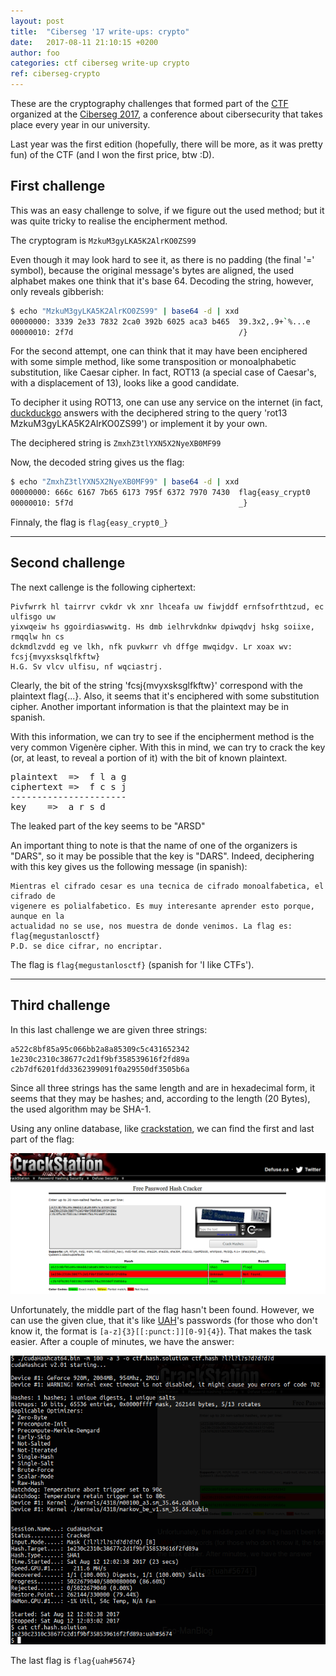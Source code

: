 ```yaml
---
layout: post
title:  "Ciberseg '17 write-ups: crypto"
date:	2017-08-11 21:10:15 +0200
author: foo
categories: ctf ciberseg write-up crypto
ref: ciberseg-crypto
---
```



These are the cryptography challenges that formed part of the
[CTF](https://ciberseg.uah.es/ctf.html) organized at the
[Ciberseg 2017](https://ciberseg.uah.es), a conference about cibersecurity that takes
place every year in our university.


Last year was the first edition (hopefully, there will be more, as it was pretty fun) of
the CTF (and I won the first price, btw :D).


## First challenge

This was an easy challenge to solve, if we figure out the used method; but it was quite
tricky to realise the encipherment method.

The cryptogram is `MzkuM3gyLKA5K2AlrKO0ZS99`

Even though it may look hard to see it, as there is no padding (the final '=' symbol),
because the original message's bytes are aligned, the used alphabet makes one think
that it's base 64. Decoding the string, however, only reveals gibberish:
```sh
$ echo "MzkuM3gyLKA5K2AlrKO0ZS99" | base64 -d | xxd
00000000: 3339 2e33 7832 2ca0 392b 6025 aca3 b465  39.3x2,.9+`%...e
00000010: 2f7d                                     /}
```

For the second attempt, one can think that it may have been enciphered with some simple
method, like some transposition or monoalphabetic substitution, like Caesar cipher. In
fact, ROT13 (a special case of Caesar's, with a displacement of 13), looks like a good
candidate.


To decipher it using ROT13, one can use any service on the internet (in fact,
[duckduckgo](https://duckduckgo.com/html?q=rot13%20MzkuM3gyLKA5K2AlrKO0ZS99) answers with
the deciphered string to the query 'rot13 MzkuM3gyLKA5K2AlrKO0ZS99') or implement it by
your own.

The deciphered string is `ZmxhZ3tlYXN5X2NyeXB0MF99`

Now, the decoded string gives us the flag:
```sh
$ echo "ZmxhZ3tlYXN5X2NyeXB0MF99" | base64 -d | xxd
00000000: 666c 6167 7b65 6173 795f 6372 7970 7430  flag{easy_crypt0
00000010: 5f7d                                     _}
```

Finnaly, the flag is `flag{easy_crypt0_}`


-----------------------------------------------------------------------------------------


## Second challenge

The next callenge is the following ciphertext:
```
Pivfwrrk hl tairrvr cvkdr vk xnr lhceafa uw fiwjddf ernfsofrthtzud, ec ulfisgo uw
yixwqeiw hs ggoirdiaswwitg. Hs dmb ielhrvkdnkw dpiwqdvj hskg soiixe, rmqqlw hn cs
dckmdlzvdd eg ve lkh, nfk puvkwrr vh dffge mwqidgv. Lr xoax wv: fcsj{mvyxsksqlfkftw}
H.G. Sv vlcv ulfisu, nf wqciastrj.
```

Clearly, the bit of the string 'fcsj{mvyxsksglfkftw}' correspond with the plaintext
flag{...}. Also, it seems that it's enciphered with some substitution cipher. Another
important information is that the plaintext may be in spanish.

With this information, we can try to see if the encipherment method is the very common
Vigenère cipher. With this in mind, we can try to crack the key (or, at least, to reveal
a portion of it) with the bit of known plaintext.

<pre>
plaintext  =>  f l a g
ciphertext =>  f c s j
----------------------
key	   =>  a r s d
</pre>

The leaked part of the key seems to be "ARSD"

An important thing to note is that the name of one of the organizers is "DARS", so it may
be possible that the key is "DARS". Indeed, deciphering with this key gives us the
following message (in spanish):
```
Mientras el cifrado cesar es una tecnica de cifrado monoalfabetica, el cifrado de
vigenere es polialfabetico. Es muy interesante aprender esto porque, aunque en la
actualidad no se use, nos muestra de donde venimos. La flag es: flag{megustanlosctf}
P.D. se dice cifrar, no encriptar.
```

The flag is `flag{megustanlosctf}` (spanish for 'I like CTFs').


-----------------------------------------------------------------------------------------

## Third challenge

In this last challenge we are given three strings:
```
a522c8bf85a95c066bb2a8a85309c5c431652342
1e230c2310c38677c2d1f9bf358539616f2fd89a
c2b7df6201fdd3362399091f0a29550df3505b6a
```

Since all three strings has the same length and are in hexadecimal form, it seems that
they may be hashes; and, according to the length (20 Bytes), the used algorithm may be
SHA-1.

Using any online database, like [crackstation](https://crackstation.net/), we can find
the first and last part of the flag:

![crackstation result](/assets/posts/2017-08-11-ciberseg-crypto/crackstation.png
"Result obtained with CrackStation")

Unfortunately, the middle part of the flag hasn't been found. However, we can use the
given clue, that it's like [UAH](https://www.uah.es)'s passwords (for those who don't
know it, the format is `[a-z]{3}[[:punct:]][0-9]{4}`). That makes the task easier. After
a couple of minutes, we have the answer:

![hashcat result](/assets/posts/2017-08-11-ciberseg-crypto/cracked-hash.png
"Result obtained with HashCat")


The last flag is `flag{uah#5674}`
